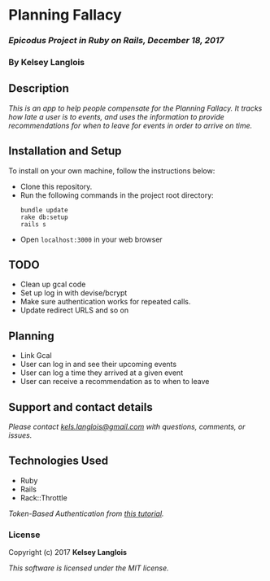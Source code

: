 # Planning Fallacy

### _Epicodus Project in Ruby on Rails, December 18, 2017_

### By Kelsey Langlois

## Description

_This is an app to help people compensate for the Planning Fallacy. It tracks how late a user is to events, and uses the information to provide recommendations for when to leave for events in order to arrive on time._

## Installation and Setup

To install on your own machine, follow the instructions below:

* Clone this repository.
* Run the following commands in the project root directory:
  ```
  bundle update
  rake db:setup
  rails s
  ```
* Open ```localhost:3000``` in your web browser

## TODO

* Clean up gcal code
* Set up log in with devise/bcrypt
* Make sure authentication works for repeated calls.
* Update redirect URLS and so on

## Planning

* Link Gcal
* User can log in and see their upcoming events
* User can log a time they arrived at a given event
* User can receive a recommendation as to when to leave

## Support and contact details

_Please contact [kels.langlois@gmail.com](mailto:kels.langlois@gmail.com) with questions, comments, or issues._

## Technologies Used

* Ruby
* Rails
* Rack::Throttle

_Token-Based Authentication from [this tutorial](https://www.pluralsight.com/guides/ruby-ruby-on-rails/token-based-authentication-with-ruby-on-rails-5-api)._

### License

Copyright (c) 2017 **Kelsey Langlois**

*This software is licensed under the MIT license.*
